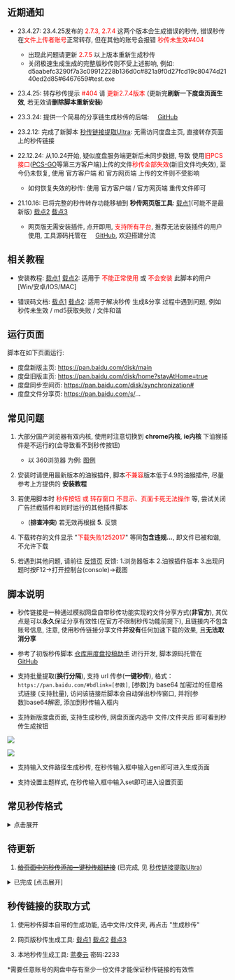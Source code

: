 ## 近期通知

- 23.4.27: 23.4.25发布的 <span style="color: red;">2.7.3, 2.7.4</span> 这两个版本会生成错误的秒传, 错误秒传在<span style="color: red;">文件上传者账号</span>正常转存, 但在其他的账号会报错 <span style="color: red;">秒传未生效#404</span>
  - 出现此问题请更新 <span style="color: red;">2.7.5</span> 以上版本重新生成秒传
  - 关闭极速生成生成的完整版秒传则不受上述影响, 例如: d5aabefc3290f7a3c09912228b136d0c#821a9f0d27fcd19c80474d2140ed2d85#6467659#test.exe

- 23.4.25: 转存秒传提示 <span style="color: red">#404</span> 请 <span style="color: red">更新2.7.4版本</span> (更新完**刷新一下度盘页面生效**, 若无效请**删除脚本重新安装**)

- 23.3.24: 提供一个简易的分享链生成秒传的后端: <img src="https://github.githubassets.com/favicons/favicon.png" width='16'>[GitHub](https://github.com/mengzonefire/shareLink2bdLink)

- 23.2.12: 完成了新脚本 [秒传链接提取Ultra](https://greasyfork.org/zh-CN/scripts/459862): 无需访问度盘主页, 直接转存页面上的秒传链接

- 22.12.24: 从10.24开始, 疑似度盘服务端更新后未同步数据, 导致 使用<span style="color: red">旧PCS接口</span>([PCS-GO](https://github.com/qjfoidnh/BaiduPCS-Go)等第三方客户端)上传的文件<span style="color: red">秒传全部失效</span>(新旧文件均失效), 至今仍未恢复, 使用 官方客户端 和 官方网页端 上传的文件则不受影响
  - 如何恢复失效的秒传: 使用 官方客户端 / 官方网页端 重传文件即可

- 21.10.16: 已将完整的秒传转存功能移植到 **秒传网页版工具**: [载点1](https://rapidacg.gmgard.moe/)(可能不是最新版) [载点2](https://mengzonefire.github.io/baidupan-rapidupload) [载点3](https://mengzonefire.code.misakanet.cn/baidupan-rapidupload)
  - 网页版无需安装插件, 点开即用, <span style="color: red;">支持所有平台</span>, 推荐无法安装插件的用户使用, 工具源码托管在 <img src="https://github.githubassets.com/favicons/favicon.png" width='16'>[GitHub](https://github.com/mengzonefire/baidupan-rapidupload), 欢迎搭建分流

## 相关教程

- 安装教程: [载点1](https://mengzonefire.code.misakanet.cn/rapid-upload-userscript-doc/document/Install/About) [载点2](https://xtsat.github.io/rapid-upload-userscript-doc/document/Install/About): 适用于<span style="color: red;"> 不能正常使用 </span>或<span style="color: red;"> 不会安装 </span>此脚本的用户 [Win/安卓/IOS/MAC]

- 错误码文档: [载点1](https://mengzonefire.code.misakanet.cn/rapid-upload-userscript-doc/document/FAQ/错误代码) [载点2](https://xtsat.github.io/rapid-upload-userscript-doc/document/FAQ/错误代码): 适用于解决秒传 生成&分享 过程中遇到问题, 例如 秒传未生效 / md5获取失败 / 文件和谐

## 运行页面

脚本在如下页面运行:
- 度盘新版主页: https://pan.baidu.com/disk/main
- 度盘旧版主页: https://pan.baidu.com/disk/home?stayAtHome=true
- 度盘同步空间页: https://pan.baidu.com/disk/synchronization#
- 度盘文件分享页: https://pan.baidu.com/s/...

## 常见问题

1. 大部分国产浏览器有双内核, 使用时注意切换到 **chrome内核**, **ie内核** 下油猴插件是不运行的(会导致看不到秒传按钮)
   - 以 360浏览器 为例: [图例](https://p.sda1.dev/9/31e5d03209b255297cef46c6a591de18/Snipaste_2023-01-24_13-08-08.png)

2. 安装时请使用最新版本的油猴插件, 脚本<span style="color: red;">不兼容</span>版本低于4.9的油猴插件, 尽量参考上方提供的 **安装教程**

3. 若使用脚本时 <span style="color: red;">秒传按钮 或 转存窗口 不显示、页面卡死无法操作</span> 等, 尝试关闭广告拦截插件和同时运行的其他插件脚本 
   - (**排查冲突**) 若无效再根据 **5.** 反馈

4. 下载转存的文件显示 "<span style="color: red;">下载失败1252017</span>" 等同**包含违规...**, 即文件已被和谐, 不允许下载

5. 若遇到其他问题, 请前往 [反馈页](https://greasyfork.org/zh-CN/scripts/424574/feedback) 反馈: 1.浏览器版本 2.油猴插件版本 3.出现问题时按F12->打开控制台(console)->截图

## 脚本说明

- 秒传链接是一种通过模拟网盘自带秒传功能实现的文件分享方式(**非官方**), 其优点是可以**永久**保证分享有效性(在官方不限制秒传功能前提下), 且链接内不包含账号信息, 注意, 使用秒传链接分享文件**并没有**任何加速下载的效果, 且**无法取消分享**

- 参考了初版秒传脚本 [仓库用度盘投稿助手](https://greasyfork.org/zh-CN/scripts/3285) 进行开发, 脚本源码托管在 <img src="https://github.githubassets.com/favicons/favicon.png" width='16'>[GitHub](https://github.com/mengzonefire/rapid-upload-userscript)

- 支持批量提取(**换行分隔**), 支持 url 传参(**一键秒传**), 格式：`https://pan.baidu.com/#bdlink=[参数]`, [参数]为 base64 加密过的任意格式链接 (支持批量), 访问该链接后脚本会自动弹出秒传窗口, 并将[参数]base64解密, 添加到秒传输入框内

- 支持新版度盘页面, 支持生成秒传, 网盘页面内选中 文件/文件夹后 即可看到秒传生成按钮

![](https://pic.rmb.bdstatic.com/bjh/f0cd38fd5bf474a1ca73afe5ac767ebf.png)

![](https://pic.rmb.bdstatic.com/bjh/1cb5384f4b7cd3fc5a07b42ef45bfe93.png)

- 支持输入文件路径生成秒传, 在秒传输入框中输入gen即可进入生成页面

- 支持设置主题样式, 在秒传输入框中输入set即可进入设置页面

## 常见秒传格式

<details>
<summary>点击展开</summary>

<ul><li><p>梦姬标准/标准码: D5AABEFC3290F7A3C09912228B136D0C#821A9F0D27FCD19C80474D2140ED2D85#6467659#test.exe</p></li><li><p>PanDL格式: bdpan://dGVzdC5leGV8NjQ2NzY1OXxENUFBQkVGQzMyOTBGN0EzQzA5OTEyMjI4QjEzNkQwQ3w4MjFBOUYwRDI3RkNEMTlDODA0NzREMjE0MEVEMkQ4NQ==</p></li><li><p>PCS-GO格式: BaiduPCS-Go rapidupload -length=6467659 -md5=D5AABEFC3290F7A3C09912228B136D0C -slicemd5=821A9F0D27FCD19C80474D2140ED2D85 "/test.exe"</p></li><li><p>游侠格式(BDLINK......): BDLINKQkRGUwAHAAAA0/AgXQEAAABvU6INa3SryWsF1pGpw7ALjjjB7lz4B3zYkhccg7C38ToAAABXAG8AcgBsAGQALgBXAGEAcgAuAFoALgAyADAAMQAzAC4AVQBuAHIAYQB0AGUAZAAuAEMAdQB0</p></li></ul>

</details>

## 待更新

1. ~~[给页面中的秒传添加一键秒传超链接](https://greasyfork.org/zh-CN/scripts/424574/discussions/127485)~~ (已完成, 见 [秒传链接提取Ultra](https://greasyfork.org/zh-CN/scripts/459862))

<details>
<summary>已完成 [点击展开]</summary>
<ol><li><p>不少人反馈依赖加载失败, 找找更好的cdn替换unpkg(打算放弃使用cdn并内置所有依赖)(已完成)</p></li><li><p>尝试通过混合模式生成解决 “极速生成” 功能 生成部分md5错误的秒传的问题 (已完成)</p></li><li><p>尝试解决秒传转存v2接口在批量连续转存文件时出现转存结果错误的问题 (秒传正确但转存显示秒传未生效, 单独转存该文件又能正常转存) (已完成)</p><ul><li>PS: “极速生成” 得到的简化版秒传只能通过v2接口转存</li></ul></li><li>支持 新版度盘页面 下的 "生成秒传" 功能 (完成)</li><li>支持 <a href="https://www.aliyundrive.com/drive/">阿里云盘</a> 的秒传提取&生成 (废弃, 阿里官方限制了秒传接口)</li><li>支持 <a href="https://pan.baidu.com/disk/main?from=oldversion#/index">新版度盘页面</a> (完成)</li><li>修复设置为非默认主题时, 窗口内会出现警告标识的问题 (完成, 实际为主题包不适配旧版 sweetalert2)</li><li>cdn.jsdelivr.net抽风有点严重, 尝试添加替代cdn (完成)</li><li>转存完成后的提示框添加转存成功列表(使用折叠框隐藏)(完成)</li></ol>
</details>

## 秒传链接的获取方式

1. 使用秒传脚本自带的生成功能, 选中文件/文件夹, 再点击 "生成秒传"

2. 网页版秒传生成工具: [载点1](https://rapidacg.gmgard.moe/gen.html) [载点2](https://mengzonefire.github.io/baidupan-rapidupload/gen.html) [载点3](https://mengzonefire.code.misakanet.cn/baidupan-rapidupload/gen.html)

3. 本地秒传生成工具: [蓝奏云](https://wwe.lanzoui.com/b01u0yqvi) 密码:2233

\*需要任意账号的网盘中存有至少一份文件才能保证秒传链接的有效性